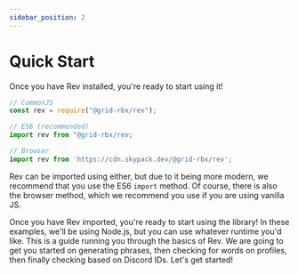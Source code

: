 ```yaml
---
sidebar_position: 2
---
```


# Quick Start

Once you have Rev installed, you're ready to start using it!

```javascript title="index.js"
// CommonJS
const rev = require("@grid-rbx/rev");

// ES6 (recommended)
import rev from "@grid-rbx/rev;

// Browser
import rev from 'https://cdn.skypack.dev/@grid-rbx/rev';
```

Rev can be imported using either, but due to it being more modern, we recommend that you use the ES6 `import` method. Of course, there is also the browser method, which we recommend you use if you are using vanilla JS.

Once you have Rev imported, you're ready to start using the library! In these examples, we'll be using Node.js, but you can use whatever runtime you'd like. This is a guide running you through the basics of Rev. We are going to get you started on generating phrases, then checking for words on profiles, then finally checking based on Discord IDs. Let's get started!
